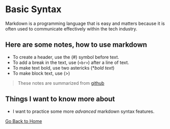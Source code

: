 # Basic Syntax


Markdown is a programming language that is easy and matters because it is often used to communicate effectively within the tech industry. 

## Here are some notes, how to use markdown

- To create a header, use the (#) symbol before text.
- To add a break in the text, use (`<br>`) after a line of text. 
- To make text bold, use two astericks (**bold text*)
- To make block text, use (>)

> These notes are summarized from [github](https://docs.github.com/en/get-started/writing-on-github/getting-started-with-writing-and-formatting-on-github/basic-writing-and-formatting-syntax)

## Things I want to know more about
- I want to practice some more *advanced* markdown syntax features.

[Go Back to Home](README.md)
